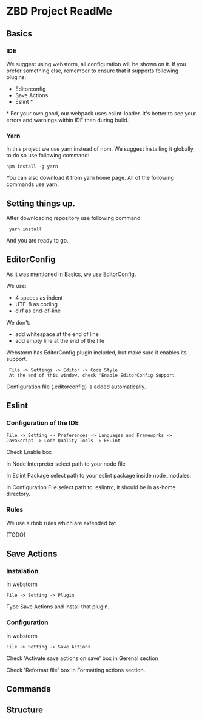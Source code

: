 # ZBD Project ReadMe

## Basics

### IDE
We suggest using webstorm, all configuration will be shown on it.
If you prefer something else, remember to ensure that it supports following plugins:

* Editorconfig
* Save Actions
* Eslint *

\* For your own good, our webpack uses eslint-loader. It's better to see your errors and warnings within IDE then during build.

### Yarn
In this project we use yarn instead of npm.
We suggest installing it globally, to do so use following command:

 ``npm install -g yarn``


You can also download it from yarn home page. All of the following commands use yarn.

## Setting things up.
After downloading repository use following command:

`` yarn install``

And you are ready to go.

## EditorConfig

As it was mentioned in Basics, we use EditorConfig.

We use:

* 4 spaces as indent
* UTF-8 as coding
* clrf as end-of-line

We don't:

* add whitespace at the end of line
* add empty line at the end of the file

Webstorm has EditorConfig plugin included, but make sure it enables its support.
```
 File -> Settings -> Editor -> Code Style
 At the end of this window, check 'Enable EditorConfig Support
```

Configuration file (.editorconfig) is added automatically.

## Eslint

### Configuration of the IDE

```
File -> Setting -> Preferences -> Languages and Frameworks -> JavaScript -> Code Quality Tools -> ESLint
```
Check Enable box

In Node Interpreter select path to your node file

In Eslint Package select path to your eslint package inside node_modules.

In Configuration File select path to .eslintrc, it should be in as-home directory.

### Rules

We use airbnb rules which are extended by:

[TODO]

## Save Actions

### Instalation

In webstorm
```
File -> Setting -> Plugin
```
Type Save Actions and install that plugin.

### Configuration
In webstorm
```
File -> Setting -> Save Actions
```
Check 'Activate save actions on save' box in Gerenal section

Check 'Reformat file' box in Formatting actions section.

## Commands



## Structure


